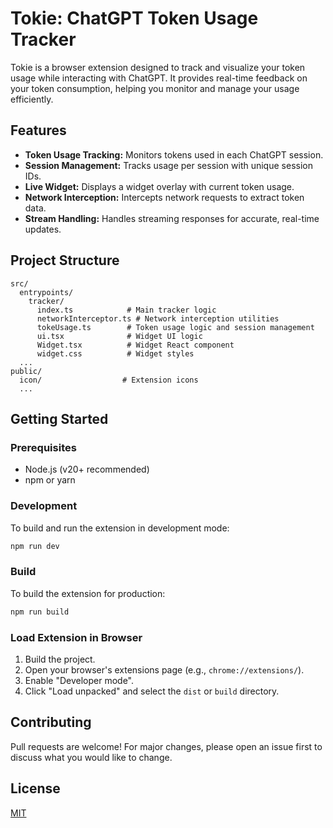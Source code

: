 # Tokie: ChatGPT Token Usage Tracker

Tokie is a browser extension designed to track and visualize your token usage while interacting with ChatGPT. It provides real-time feedback on your token consumption, helping you monitor and manage your usage efficiently.

## Features
- **Token Usage Tracking:** Monitors tokens used in each ChatGPT session.
- **Session Management:** Tracks usage per session with unique session IDs.
- **Live Widget:** Displays a widget overlay with current token usage.
- **Network Interception:** Intercepts network requests to extract token data.
- **Stream Handling:** Handles streaming responses for accurate, real-time updates.

## Project Structure
```
src/
  entrypoints/
    tracker/
      index.ts            # Main tracker logic
      networkInterceptor.ts # Network interception utilities
      tokeUsage.ts        # Token usage logic and session management
      ui.tsx              # Widget UI logic
      Widget.tsx          # Widget React component
      widget.css          # Widget styles
  ...
public/
  icon/                  # Extension icons
  ...
```

## Getting Started

### Prerequisites
- Node.js (v20+ recommended)
- npm or yarn




### Development
To build and run the extension in development mode:
```sh
npm run dev
```

### Build
To build the extension for production:
```sh
npm run build
```

### Load Extension in Browser
1. Build the project.
2. Open your browser's extensions page (e.g., `chrome://extensions/`).
3. Enable "Developer mode".
4. Click "Load unpacked" and select the `dist` or `build` directory.

## Contributing
Pull requests are welcome! For major changes, please open an issue first to discuss what you would like to change.

## License
[MIT](LICENSE)
